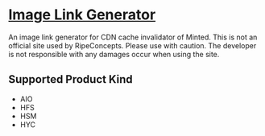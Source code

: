# [Image Link Generator](https://prismprince.github.io/Image-Links-Generator)
An image link generator for CDN cache invalidator of Minted. This is not an official site used by RipeConcepts. Please use with caution. The developer is not responsible with any damages occur when using the site.

## Supported Product Kind
- AIO
- HFS
- HSM
- HYC
